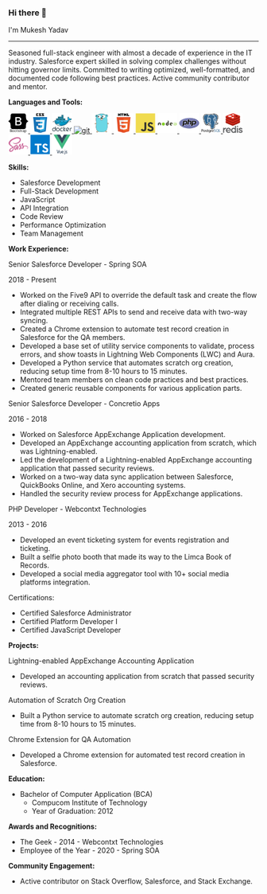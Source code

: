 ### Hi there 👋

I'm Mukesh Yadav

---

Seasoned full-stack engineer with almost a decade of experience in the IT industry. Salesforce expert skilled in solving complex challenges without hitting governor limits. Committed to writing optimized, well-formatted, and documented code following best practices. Active community contributor and mentor.

**Languages and Tools:**
<p align="left"> <a href="https://getbootstrap.com" target="_blank" rel="noreferrer"> <img src="https://raw.githubusercontent.com/devicons/devicon/master/icons/bootstrap/bootstrap-plain-wordmark.svg" alt="bootstrap" width="40" height="40"/> </a> <a href="https://www.w3schools.com/css/" target="_blank" rel="noreferrer"> <img src="https://raw.githubusercontent.com/devicons/devicon/master/icons/css3/css3-original-wordmark.svg" alt="css3" width="40" height="40"/> </a> <a href="https://www.docker.com/" target="_blank" rel="noreferrer"> <img src="https://raw.githubusercontent.com/devicons/devicon/master/icons/docker/docker-original-wordmark.svg" alt="docker" width="40" height="40"/> </a> <a href="https://git-scm.com/" target="_blank" rel="noreferrer"> <img src="https://www.vectorlogo.zone/logos/git-scm/git-scm-icon.svg" alt="git" width="40" height="40"/> </a> <a href="https://golang.org" target="_blank" rel="noreferrer"> <img src="https://raw.githubusercontent.com/devicons/devicon/master/icons/go/go-original.svg" alt="go" width="40" height="40"/> </a> <a href="https://www.w3.org/html/" target="_blank" rel="noreferrer"> <img src="https://raw.githubusercontent.com/devicons/devicon/master/icons/html5/html5-original-wordmark.svg" alt="html5" width="40" height="40"/> </a> <a href="https://developer.mozilla.org/en-US/docs/Web/JavaScript" target="_blank" rel="noreferrer"> <img src="https://raw.githubusercontent.com/devicons/devicon/master/icons/javascript/javascript-original.svg" alt="javascript" width="40" height="40"/> </a> <a href="https://nodejs.org" target="_blank" rel="noreferrer"> <img src="https://raw.githubusercontent.com/devicons/devicon/master/icons/nodejs/nodejs-original-wordmark.svg" alt="nodejs" width="40" height="40"/> </a> <a href="https://www.php.net" target="_blank" rel="noreferrer"> <img src="https://raw.githubusercontent.com/devicons/devicon/master/icons/php/php-original.svg" alt="php" width="40" height="40"/> </a> <a href="https://www.postgresql.org" target="_blank" rel="noreferrer"> <img src="https://raw.githubusercontent.com/devicons/devicon/master/icons/postgresql/postgresql-original-wordmark.svg" alt="postgresql" width="40" height="40"/> </a> <a href="https://redis.io" target="_blank" rel="noreferrer"> <img src="https://raw.githubusercontent.com/devicons/devicon/master/icons/redis/redis-original-wordmark.svg" alt="redis" width="40" height="40"/> </a> <a href="https://sass-lang.com" target="_blank" rel="noreferrer"> <img src="https://raw.githubusercontent.com/devicons/devicon/master/icons/sass/sass-original.svg" alt="sass" width="40" height="40"/> </a> <a href="https://www.typescriptlang.org/" target="_blank" rel="noreferrer"> <img src="https://raw.githubusercontent.com/devicons/devicon/master/icons/typescript/typescript-original.svg" alt="typescript" width="40" height="40"/> </a> <a href="https://vuejs.org/" target="_blank" rel="noreferrer"> <img src="https://raw.githubusercontent.com/devicons/devicon/master/icons/vuejs/vuejs-original-wordmark.svg" alt="vuejs" width="40" height="40"/> </a> </p>

**Skills:**
- Salesforce Development
- Full-Stack Development
- JavaScript
- API Integration
- Code Review
- Performance Optimization
- Team Management

**Work Experience:**

Senior Salesforce Developer - Spring SOA

2018 - Present

- Worked on the Five9 API to override the default task and create the flow after dialing or receiving calls.
- Integrated multiple REST APIs to send and receive data with two-way syncing.
- Created a Chrome extension to automate test record creation in Salesforce for the QA members.
- Developed a base set of utility service components to validate, process errors, and show toasts in Lightning Web Components (LWC) and Aura.
- Developed a Python service that automates scratch org creation, reducing setup time from 8-10 hours to 15 minutes.
- Mentored team members on clean code practices and best practices.
- Created generic reusable components for various application parts.

Senior Salesforce Developer - Concretio Apps

2016 - 2018

- Worked on Salesforce AppExchange Application development.
- Developed an AppExchange accounting application from scratch, which was Lightning-enabled.
- Led the development of a Lightning-enabled AppExchange accounting application that passed security reviews.
- Worked on a two-way data sync application between Salesforce, QuickBooks Online, and Xero accounting systems.
- Handled the security review process for AppExchange applications.

PHP Developer - Webcontxt Technologies

2013 - 2016

- Developed an event ticketing system for events registration and ticketing.
- Built a selfie photo booth that made its way to the Limca Book of Records.
- Developed a social media aggregator tool with 10+ social media platforms integration.

Certifications:
- Certified Salesforce Administrator
- Certified Platform Developer I
- Certified JavaScript Developer

**Projects:**

Lightning-enabled AppExchange Accounting Application
- Developed an accounting application from scratch that passed security reviews.

Automation of Scratch Org Creation
- Built a Python service to automate scratch org creation, reducing setup time from 8-10 hours to 15 minutes.

Chrome Extension for QA Automation
- Developed a Chrome extension for automated test record creation in Salesforce.

**Education:**
- Bachelor of Computer Application (BCA)
  - Compucom Institute of Technology
  - Year of Graduation: 2012

**Awards and Recognitions:**
- The Geek - 2014 - Webcontxt Technologies
- Employee of the Year - 2020 - Spring SOA

**Community Engagement:**
- Active contributor on Stack Overflow, Salesforce, and Stack Exchange.
